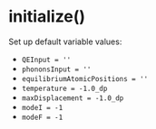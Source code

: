 # initialize()

Set up default variable values:
* `QEInput = ''`
* `phononsInput = ''`
* `equilibriumAtomicPositions = ''`
* `temperature = -1.0_dp`
* `maxDisplacement = -1.0_dp`
* `modeI = -1`
* `modeF = -1`
